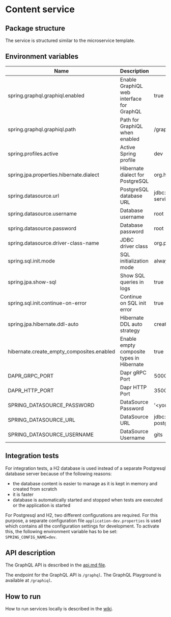 # Content service

## Package structure

The service is structured similar to the microservice template.

## Environment variables

| Name                                      | Description                               | Value in Dev Environment                                             | Value in Prod Environment                                            |
|-------------------------------------------|-------------------------------------------|----------------------------------------------------------------------|----------------------------------------------------------------------|
| spring.graphql.graphiql.enabled           | Enable GraphiQL web interface for GraphQL | true                                                                 | true                                                                 |
| spring.graphql.graphiql.path              | Path for GraphiQL when enabled            | /graphiql                                                            | /graphiql                                                            |
| spring.profiles.active                    | Active Spring profile                     | dev                                                                  | prod                                                                 |
| spring.jpa.properties.hibernate.dialect   | Hibernate dialect for PostgreSQL          | org.hibernate.dialect.PostgreSQLDialect                              | org.hibernate.dialect.PostgreSQLDialect                              |
| spring.datasource.url                     | PostgreSQL database URL                   | jdbc:postgresql://localhost:4032/content-service                     | jdbc:postgresql://localhost:4032/${database_name}                    |
| spring.datasource.username                | Database username                         | root                                                                 | ${db_username}                                                       |
| spring.datasource.password                | Database password                         | root                                                                 | ${db_password}                                                       |
| spring.datasource.driver-class-name       | JDBC driver class                         | org.postgresql.Driver                                                | org.postgresql.Driver                                                |
| spring.sql.init.mode                      | SQL initialization mode                   | always                                                               | always                                                               |
| spring.jpa.show-sql                       | Show SQL queries in logs                  | true                                                                 | true                                                                 |
| spring.sql.init.continue-on-error         | Continue on SQL init error                | true                                                                 | true                                                                 |
| spring.jpa.hibernate.ddl-auto             | Hibernate DDL auto strategy               | create                                                               | update                                                               |
| hibernate.create_empty_composites.enabled | Enable empty composite types in Hibernate | true                                                                 | true                                                                 |
| DAPR_GRPC_PORT                            | Dapr gRPC Port                            | 50001                                                                | 50001                                                                |
| DAPR_HTTP_PORT                            | Dapr HTTP Port                            | 3500                                                                 | 3500                                                                 |
| SPRING_DATASOURCE_PASSWORD                | DataSource Password                       | '<your_password_here>'                                               | '<your_password_here>'                                               |
| SPRING_DATASOURCE_URL                     | DataSource URL                            | jdbc:postgresql://content-service-db-postgresql:5432/content-service | jdbc:postgresql://content-service-db-postgresql:5432/content-service |
| SPRING_DATASOURCE_USERNAME                | DataSource Username                       | gits                                                                 | gits                                                                 |
## Integration tests

For integration tests, a H2 database is used instead of a separate Postgresql database server because of the following
reasons:

- the database content is easier to manage as it is kept in memory and created from scratch
- it is faster
- database is automatically started and stopped when tests are executed or the application is started

For Postgresql and H2, two different configurations are required.
For this purpose, a separate configuration file `application-dev.properties` is used which contains all the configuration
settings for development. To activate this, the following environment variable has to be set: `SPRING_CONFIG_NAME=dev`.

## API description

The GraphQL API is described in the [api.md file](api.md).

The endpoint for the GraphQL API is `/graphql`. The GraphQL Playground is available at `/graphiql`.

## How to run

How to run services locally is described in
the [wiki](https://gits-enpro.readthedocs.io/en/latest/dev-manuals/backend/get-started.html).


